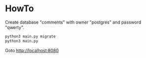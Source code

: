 # HowTo

Create database "comments" with owner "postgres" and password "qwerty".

```bash
python3 main.py migrate
python3 main.py
```

Goto [http://localhost:8080](http://localhost:8080)
